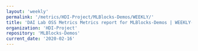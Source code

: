 ```yaml
---
layout: 'weekly'
permalink: '/metrics/HDI-Project/MLBlocks-Demos/WEEKLY/'
title: 'DAI Lab OSS Metrics Metrics report for MLBlocks-Demos | WEEKLY-REPORT-2020-02-16'
organization: 'HDI-Project'
repository: 'MLBlocks-Demos'
current_date: '2020-02-16'
---
```

